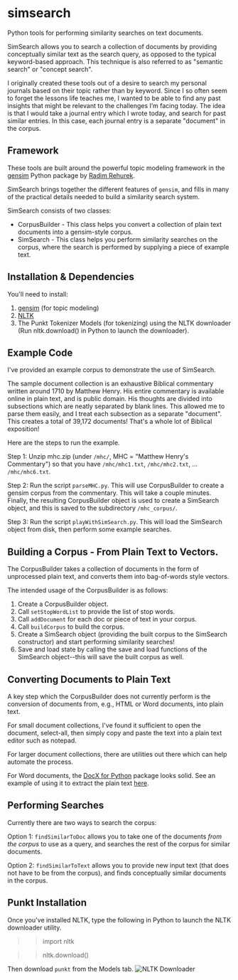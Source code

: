 simsearch
=========

Python tools for performing similarity searches on text documents.

SimSearch allows you to search a collection of documents by providing conceptually similar text as the search query, as opposed to the typical keyword-based approach. This technique is also referred to as "semantic search" or "concept search".

I originally created these tools out of a desire to search my personal journals based on their topic rather than by keyword. Since I so often seem to forget the lessons life teaches me, I wanted to be able to find any past insights that might be relevant to the challenges I’m facing today. The idea is that I would take a journal entry which I wrote today, and search for past similar entries. In this case, each journal entry is a separate "document" in the corpus.

## Framework
These tools are built around the powerful topic modeling framework in the [gensim](https://radimrehurek.com/gensim/) Python package by [Radim Rehurek](https://radimrehurek.com/).

SimSearch brings together the different features of `gensim`, and fills in many of the practical details needed to build a similarity search system. 

SimSearch consists of two classes:

* CorpusBuilder - This class helps you convert a collection of plain text documents into a gensim-style corpus. 
* SimSearch - This class helps you perform similarity searches on the corpus, where the search is performed by supplying a piece of example text. 

## Installation & Dependencies

You'll need to install:

1. [gensim](https://radimrehurek.com/gensim/install.html) (for topic modeling)
2. [NLTK](http://www.nltk.org/install.html)
3. The Punkt Tokenizer Models (for tokenizing) using the NLTK downloader (Run nltk.download() in Python to launch the downloader).

## Example Code

I've provided an example corpus to demonstrate the use of SimSearch. 

The sample document collection is an exhaustive Biblical commentary written around 1710 by Matthew Henry. His entire commentary is available online in plain text, and is public domain. His thoughts are divided into subsections which are neatly separated by blank lines. This allowed me to parse them easily, and I treat each subsection as a separate "document". This creates a total of 39,172 documents! That's a whole lot of Biblical exposition!

Here are the steps to run the example.

Step 1: Unzip mhc.zip (under `/mhc/`, MHC = "Matthew Henry's Commentary") so that you have `/mhc/mhc1.txt`, `/mhc/mhc2.txt`, ... `/mhc/mhc6.txt`.

Step 2: Run the script `parseMHC.py`. This will use CorpusBuilder to create a gensim corpus from the commentary. This will take a couple minutes. Finally, the resulting CorpusBuilder object is used to create a SimSearch object, and this is saved to the subdirectory `/mhc_corpus/`.

Step 3: Run the script `playWithSimSearch.py`. This will load the SimSearch object from disk, then perform some example searches.

## Building a Corpus - From Plain Text to Vectors.
The CorpusBuilder takes a collection of documents in the form of unprocessed plain text, and converts them into bag-of-words style vectors. 

The intended usage of the CorpusBuilder is as follows:

1. Create a CorpusBuilder object.
2. Call `setStopWordList` to provide the list of stop words.
3. Call `addDocument` for each doc or piece of text in your corpus.
4. Call `buildCorpus` to build the corpus.
5. Create a SimSearch object (providing the built corpus to the 
   SimSearch constructor) and start performing similarity searches!
6. Save and load state by calling the save and load functions of the
   SimSearch object--this will save the built corpus as well.

## Converting Documents to Plain Text
A key step which the CorpusBuilder does not currently perform is the conversion of documents from, e.g., HTML or Word documents, into plain text.

For small document collections, I've found it sufficient to open the document, select-all, then simply copy and paste the text into a plain text editor such as notepad.

For larger document collections, there are utilities out there which can help automate the process.

For Word documents, the [DocX for Python](https://python-docx.readthedocs.io/en/latest/) package looks solid. See an example of using it to extract the plain text [here](http://stackoverflow.com/questions/42482/best-way-to-extract-text-from-a-word-doc-without-using-com-automation).
   
## Performing Searches
Currently there are two ways to search the corpus:

Option 1: `findSimilarToDoc` allows you to take one of the documents _from the corpus_ to use as a query, and searches the rest of the corpus for similar documents.

Option 2: `findSimilarToText` allows you to provide new input text (that does not have to be from the corpus), and finds conceptually similar documents in the corpus. 

## Punkt Installation
Once you've installed NLTK, type the following in Python to launch the NLTK downloader utility.

>> import nltk

>> nltk.download()

Then download `punkt` from the Models tab.
![NLTK Downloader](http://www.mccormickml.com/assets/nltk/nltk_downloader_punkt.png)


